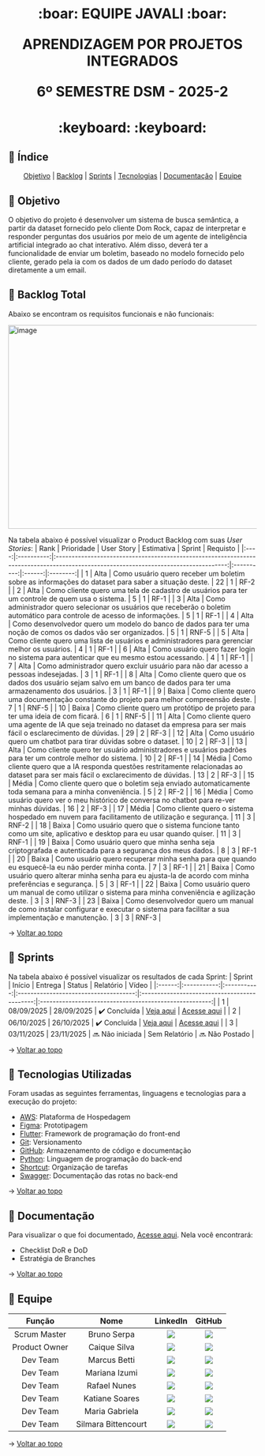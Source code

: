 <span id="topo">
<h1 align='center'>
:boar: EQUIPE JAVALI :boar:

APRENDIZAGEM POR PROJETOS INTEGRADOS

6º SEMESTRE DSM - 2025-2
</h1>
<h1 align='center'> :keyboard:  :keyboard: </h1>

## :mag_right: Índice
<p align='center'>
    <a href="#objetivo">Objetivo</a> | 
    <a href="#backlog">Backlog</a> |
    <a href="#sprints">Sprints</a> |
    <a href="#tecnologias">Tecnologias</a> | <!-- 
    <a href="#estrutura">Estrutura</a> |
    <a href="#execucao">Execução</a> |
    <a href="#teste">Teste</a> | -->
    <a href="#documentacao">Documentação</a> |
    <a href="#equipe">Equipe</a> 
</p>

<span id="objetivo">

## :dart: Objetivo
O objetivo do projeto é desenvolver um sistema de busca semântica, a partir da dataset fornecido pelo cliente Dom Rock, capaz de interpretar e responder perguntas dos usuários por meio de um agente de inteligência artificial integrado ao chat interativo. Além disso, deverá ter a funcionalidade de enviar um boletim, baseado no modelo fornecido pelo cliente, gerado pela ia com os dados de um dado período do dataset diretamente a um email.

<span id="backlog">

## :ledger: Backlog Total

Abaixo se encontram os requisitos funcionais e não funcionais:

<img width="851" height="413" alt="image" src="https://github.com/user-attachments/assets/cbffae00-2ebc-4945-b67b-1f13544eca40" />

Na tabela abaixo é possível visualizar o Product Backlog com suas *User Stories*:
| Rank | Prioridade |                                                              User Story                                                              | Estimativa | Sprint | Requisto |
|:----:|:----------:|:------------------------------------------------------------------------------------------------------------------------------------:|:----------:|:------:|:--------:|
|  1   |    Alta    |                  Como usuário quero receber um boletim sobre as informações do dataset para saber a situação deste.                  |     22     |   1    |   RF-2   |
|  2   |    Alta    |                   Como cliente quero uma tela de cadastro de usuários para ter um controle de quem usa o sistema.                    |     5      |   1    |   RF-1   |
|  3   |    Alta    |      Como administrador quero selecionar os usuários que receberão o boletim automático para controle de acesso de informações.      |     5      |   1    |   RF-1   |
|  4   |    Alta    |            Como desenvolvedor quero um modelo do banco de dados para ter uma noção de comos os dados vão ser organizados.            |     5      |   1    |  RNF-5   |
|  5   |    Alta    |                    Como cliente quero uma lista de usuários e administradores para gerenciar melhor os usuários.                     |     4      |   1    |   RF-1   |
|  6   |    Alta    |                       Como usuário quero fazer login no sistema para autenticar que eu mesmo estou acessando.                        |     4      |   1    |   RF-1   |
|  7   |    Alta    |                         Como administrador quero excluir usuário para não dar acesso a pessoas indesejadas.                          |     3      |   1    |   RF-1   |
|  8   |    Alta    |        Como cliente quero que os dados dos usuário sejam salvo em um banco de dados para ter uma armazenamento dos usuários.         |     3      |   1    |   RF-1   |
|  9   |   Baixa    |                       Como cliente quero uma documentação constante do projeto para melhor compreensão deste.                        |     7      |   1    |  RNF-5   |
|  10  |   Baixa    |                             Como cliente quero um protótipo de projeto para ter uma ideia de com ficará.                             |     6      |   1    |  RNF-5   |
|  11  |    Alta    |     Como cliente quero uma agente de IA que seja treinado no dataset da empresa para ser mais fácil o esclarecimento de dúvidas.     |     29     |   2    |   RF-3   |
|  12  |    Alta    |                                  Como usuário quero um chatbot para tirar dúvidas sobre o dataset.                                   |     10     |   2    |   RF-3   |
|  13  |    Alta    |              Como cliente quero ter usuário administradores e usuários padrões para ter um controle melhor do sistema.               |     10     |   2    |   RF-1   |
|  14  |   Média    | Como cliente quero que a IA responda questões restritamente relacionadas ao dataset para ser mais fácil o exclarecimento de dúvidas. |     13     |   2    |   RF-3   |
|  15  |   Média    |                 Como cliente quero que o boletim seja enviado automaticamente toda semana para a minha conveniência.                 |     5      |   2    |   RF-2   |
|  16  |   Média    |                      Como usuário quero ver o meu histórico de conversa no chatbot para re-ver minhas dúvidas.                       |     16     |   2    |   RF-3   |
|  17  |   Média    |                    Como cliente quero o sistema hospedado em nuvem para facilitamento de utilização e segurança.                     |     11     |   3    |  RNF-2   |
|  18  |   Baixa    |            Como usuário quero que o sistema funcione tanto como um site, aplicativo e desktop para eu usar quando quiser.            |     11     |   3    |  RNF-1   |
|  19  |   Baixa    |                 Como usuário quero que minha senha seja criptografada e autenticada para a segurança dos meus dados.                 |     8      |   3    |   RF-1   |
|  20  |   Baixa    |                  Como usuário quero recuperar minha senha para que quando eu esquecê-la eu não perder minha conta.                   |     7      |   3    |   RF-1   |
|  21  |   Baixa    |                Como usuário quero alterar minha senha para eu ajusta-la de acordo com minha preferências e segurança.                |     5      |   3    |   RF-1   |
|  22  |   Baixa    |                 Como usuário quero um manual de como utilizar o sistema para minha conveniência e agilização deste.                  |     3      |   3    |  RNF-3   |
|  23  |   Baixa    | Como desenvolvedor quero um manual de como instalar configurar e executar o sistema para facilitar a sua implementação e manutenção. |     3      |   3    |  RNF-3   |

→ [Voltar ao topo](#topo)

<span id="sprints">
    
## :pushpin: Sprints
Na tabela abaixo é possível visualizar os resultados de cada Sprint:
| Sprint |   Início    |    Entrega  |                Status                 |                  Relatório                   |                          Vídeo                         |
|:------:|:-----------:|:-----------:|:-------------------------------------:|:--------------------------------------------:|:------------------------------------------------------:|
|   1    | 08/09/2025  |  28/09/2025 |     :heavy_check_mark: Concluída      | <a href="documentação/sprint1">Veja aqui</a> | <a href="https://youtu.be/DA4M8VQmLi8">Acesse aqui</a> |
|   2    | 06/10/2025  |  26/10/2025 |     :heavy_check_mark: Concluída      | <a href="documentação/sprint2">Veja aqui</a> | <a href="https://youtu.be/y8vQah5-cqA">Acesse aqui</a> |
|   3    | 03/11/2025  |  23/11/2025 |          :soon: Não iniciada          |                Sem Relatório                 |                   :soon: Não Postado                   |

→ [Voltar ao topo](#topo)

<span id="tecnologias">

## :toolbox: Tecnologias Utilizadas
Foram usadas as seguintes ferramentas, linguagens e tecnologias para a execução do projeto:
- [AWS](https://aws.amazon.com): Plataforma de Hospedagem
- [Figma](https://www.figma.com): Prototipagem
- [Flutter](https://flutter.dev): Framework de programação do front-end
- [Git](https://git-scm.com): Versionamento
- [GitHub](https://github.com): Armazenamento de código e documentação
- [Python](https://www.python.org): Linguagem de programação do back-end
- [Shortcut](https://app.shortcut.com): Organização de tarefas
- [Swagger](https://swagger.io): Documentação das rotas no back-end

→ [Voltar ao topo](#topo)

<!-- <span id="estrutura">

## 🏗️  Estrutura do Projeto

→ [Voltar ao topo](#topo)

<!-- <span id="execucao">

## :gear: Instruções para Executar o Projeto 

→ [Voltar ao topo](#topo)

<!-- <span id="teste">

## 🧪 Instruções para Testar o Projeto 

→ [Voltar ao topo](#topo) -->

<span id="documentacao">

## :pencil: Documentação
Para visualizar o que foi documentado, <a href="documentação">Acesse aqui</a>. Nela você encontrará:
- Checklist DoR e DoD
- Estratégia de Branches
<!-- - Manual de Usuário
- Manual de Instalação -->

→ [Voltar ao topo](#topo)

<span id="equipe">

## :busts_in_silhouette: Equipe
|     Função    |         Nome        |                                                                                                        LinkedIn                                                                                                         |                                                                                    GitHub                                                                                    |
| :-----------: | :-----------------: | :---------------------------------------------------------------------------------------------------------------------------------------------------------------------------------------------------------------------: | :--------------------------------------------------------------------------------------------------------------------------------------------------------------------------: |
| Scrum Master  |     Bruno Serpa     |           <a href="https://www.linkedin.com/in/brunoserpa" target="_blank"><img src="https://img.shields.io/badge/-LinkedIn-%230077B5?style=for-the-badge&logo=linkedin&logoColor=white" target="_blank"></a>           |      <a href="https://github.com/BrunoSerpa" target="_blank"><img src="https://img.shields.io/badge/GitHub-100000?style=for-the-badge&logo=github&logoColor=white"></a>      |
| Product Owner |    Caique Silva     |       <a href="https://www.linkedin.com/in/caiquepastelsilva" target="_blank"><img src="https://img.shields.io/badge/-LinkedIn-%230077B5?style=for-the-badge&logo=linkedin&logoColor=white" target="_blank"></a>        | <a href="https://github.com/PasteldePaodeCoxinha" target="_blank"><img src="https://img.shields.io/badge/GitHub-100000?style=for-the-badge&logo=github&logoColor=white"></a> |
|   Dev Team    |    Marcus Betti     |     <a href="https://www.linkedin.com/in/marcus-betti-715b6614a" target="_blank"><img src="https://img.shields.io/badge/-LinkedIn-%230077B5?style=for-the-badge&logo=linkedin&logoColor=white" target="_blank"></a>     |      <a href="https://github.com/marcusvbe" target="_blank"><img src="https://img.shields.io/badge/GitHub-100000?style=for-the-badge&logo=github&logoColor=white"></a>       |
|   Dev Team    |   Mariana Izumi     |         <a href="https://www.linkedin.com/in/mariana-izumi" target="_blank"><img src="https://img.shields.io/badge/-LinkedIn-%230077B5?style=for-the-badge&logo=linkedin&logoColor=white" target="_blank"></a>          |      <a href="https://github.com/MariMiks/" target="_blank"><img src="https://img.shields.io/badge/GitHub-100000?style=for-the-badge&logo=github&logoColor=white"></a>       |
|   Dev Team    |    Rafael Nunes     |       <a href="https://www.linkedin.com/in/rafael-nunes-silva" target="_blank"><img src="https://img.shields.io/badge/-LinkedIn-%230077B5?style=for-the-badge&logo=linkedin&logoColor=white" target="_blank"></a>       |  <a href="https://github.com/Rafael-Nunes-Silva" target="_blank"><img src="https://img.shields.io/badge/GitHub-100000?style=for-the-badge&logo=github&logoColor=white"></a>  |
|   Dev Team    |   Katiane Soares    |    <a href="https://www.linkedin.com/in/katiane-soares-4b8193245" target="_blank"><img src="https://img.shields.io/badge/-LinkedIn-%230077B5?style=for-the-badge&logo=linkedin&logoColor=white" target="_blank"></a>    |     <a href="https://github.com/Katianefatec" target="_blank"><img src="https://img.shields.io/badge/GitHub-100000?style=for-the-badge&logo=github&logoColor=white"></a>     |
|   Dev Team    |   Maria Gabriela    | <a href="https://www.linkedin.com/in/maria-gabrieia-mello-3819a9270" target="_blank"><img src="https://img.shields.io/badge/-LinkedIn-%230077B5?style=for-the-badge&logo=linkedin&logoColor=white" target="_blank"></a> |  <a href="https://github.com/MariaGabrielaMello" target="_blank"><img src="https://img.shields.io/badge/GitHub-100000?style=for-the-badge&logo=github&logoColor=white"></a>  |
|   Dev Team    | Silmara Bittencourt | <a href="https://www.linkedin.com/in/silmara-bittencourt-243478214" target="_blank"><img src="https://img.shields.io/badge/-LinkedIn-%230077B5?style=for-the-badge&logo=linkedin&logoColor=white" target="_blank"></a>  |     <a href="https://github.com/SBittencourt" target="_blank"><img src="https://img.shields.io/badge/GitHub-100000?style=for-the-badge&logo=github&logoColor=white"></a>     |

→ [Voltar ao topo](#topo)
